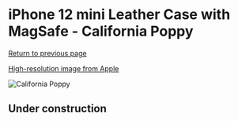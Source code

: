 # iPhone 12 mini Leather Case with MagSafe - California Poppy

[Return to previous page](/iphone_12)

[High-resolution image from Apple](https://store.storeimages.cdn-apple.com/8756/as-images.apple.com/is/MHK63?wid=4500&hei=4500&fmt=png)

<div style="width: 512px"><img src="/almost_uncompressed/MHK63.webp" alt="California Poppy"></div>

## Under construction
